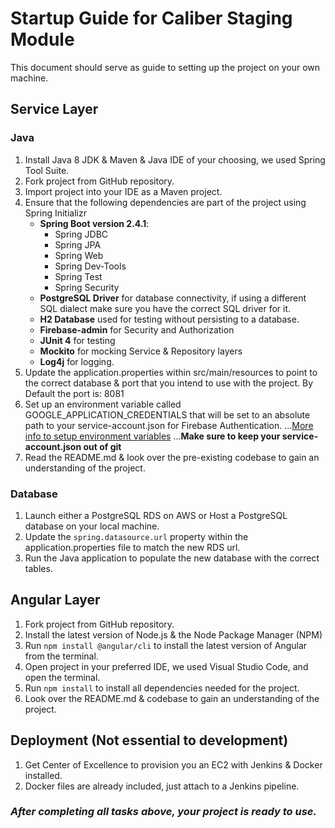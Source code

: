 # Startup Guide for Caliber Staging Module
This document should serve as guide to setting up the project on your own machine.
## Service Layer
### Java
1. Install Java 8 JDK & Maven & Java IDE of your choosing, we used Spring Tool Suite.
2. Fork project from GitHub repository.
3. Import project into your IDE as a Maven project.
4. Ensure that the following dependencies are part of the project using Spring Initializr
    - **Spring Boot version 2.4.1**:
        - Spring JDBC
        - Spring JPA
        - Spring Web
        - Spring Dev-Tools
        - Spring Test
        - Spring Security
    - **PostgreSQL Driver** for database connectivity, if using a different SQL dialect make sure you have the correct SQL driver for it.
    - **H2 Database** used for testing without persisting to a database.
    - **Firebase-admin** for Security and Authorization
    - **JUnit 4** for testing
    - **Mockito** for mocking Service & Repository layers
    - **Log4j** for logging.
5. Update the application.properties within src/main/resources to point to the correct database & port that you intend to use with the project. By Default the port is: 8081
6. Set up an environment variable called GOOGLE_APPLICATION_CREDENTIALS that will be set to an absolute path to your service-account.json for Firebase Authentication.
...[More info to setup environment variables](./SETUP-ENVIRONMENT.md)
...**Make sure to keep your service-account.json out of git**
7. Read the README.md & look over the pre-existing codebase to gain an understanding of the project.
### Database
1. Launch either a PostgreSQL RDS on AWS or Host a PostgreSQL database on your local machine. 
2. Update the ```spring.datasource.url``` property within the application.properties file to match the new RDS url.
3. Run the Java application to populate the new database with the correct tables.

## Angular Layer
1. Fork project from GitHub repository.
2. Install the latest version of Node.js & the Node Package Manager (NPM)
3. Run ```npm install @angular/cli``` to install the latest version of Angular from the terminal.
4. Open project in your preferred IDE, we used Visual Studio Code, and open the terminal.
5. Run ```npm install``` to install all dependencies needed for the project.
6. Look over the README.md & codebase to gain an understanding of the project.

## Deployment (Not essential to development)
1. Get Center of Excellence to provision you an EC2 with Jenkins & Docker installed.
2. Docker files are already included, just attach to a Jenkins pipeline.

### ***After completing all tasks above, your project is ready to use.***



       